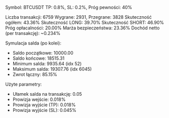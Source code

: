 Symbol: BTCUSDT
TP: 0.8%, SL: 0.2%, Próg pewności: 40%

Liczba transakcji: 6759
Wygrane: 2931, Przegrane: 3828
Skuteczność ogółem: 43.36%
Skuteczność LONG: 39.70%
Skuteczność SHORT: 46.90%
Próg opłacalności: 20.00%
Marża bezpieczeństwa: 23.36%
Dochód netto (per transakcję): ~0.234%

Symulacja salda (po kolei):
- Saldo początkowe: 10000.00
- Saldo końcowe: 18515.31
- Minimum salda: 9935.64 (idx 52)
- Maksimum salda: 19307.76 (idx 6045)
- Zwrot łączny: 85.15%

Użyte parametry:
- Ułamek salda na transakcję: 0.05
- Prowizja wejście: 0.018%
- Prowizja wyjście (TP): 0.018%
- Prowizja wyjście (SL): 0.045%
